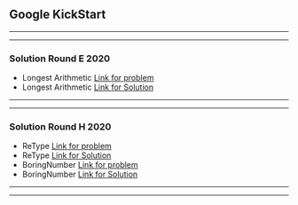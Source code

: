 ## Google KickStart

***
***
### Solution  Round E 2020
* Longest Arithmetic [Link for problem](https://codingcompetitions.withgoogle.com/kickstart/round/000000000019ff47/00000000003bf4ed)
* Longest Arithmetic [Link for Solution](https://github.com/kuldeepsingh000/KickStart/blob/master/main.cpp)
***

***
### Solution  Round H 2020
* ReType [Link for problem](https://codingcompetitions.withgoogle.com/kickstart/round/000000000019ff49/000000000043adc7)
* ReType [Link for Solution](https://github.com/kuldeepsingh000/KickStart/blob/master/KickStartRoundH2020/ReType.cpp)
* BoringNumber [Link for problem](https://codingcompetitions.withgoogle.com/kickstart/round/000000000019ff49/000000000043b0c6)
* BoringNumber [Link for Solution](https://github.com/kuldeepsingh000/KickStart/blob/master/KickStartRoundH2020/Boring_Number.cpp)
***
***
